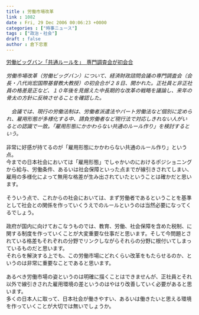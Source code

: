 ```yaml
---
title : 労働市場改革
link : 1082
date : Fri, 29 Dec 2006 00:06:23 +0000
categories : ["時事ニュース"]
tags : ["政治・社会"]
draft : false
author : 倉下忠憲
---
```


<A HREF="http://www.asahi.com/politics/update/1229/002.html" TARGET="_blank">労働ビッグバン「共通ルールを」　専門調査会が初会合</A><BR><BR><I>労働市場改革（労働ビッグバン）について、経済財政諮問会議の専門調査会（会長・八代尚宏国際基督教大教授）の初会合が２８日、開かれた。正社員と非正社員の格差是正など、１０年後を見据えた中長期的な改革の戦略を議論し、来年の骨太の方針に反映させることを確認した。 <BR><BR>　会議では、現行の労働法制は、労働者派遣法やパート労働法など個別に定められ、雇用形態が多様化する中、請負労働者など現行法で対応しきれない人がいるとの認識で一致。「雇用形態にかかわらない共通のルール作り」を検討するという。 </I><BR><BR>非常に好感が持てるのが「雇用形態にかかわらない共通のルール作り」という点。<BR>今までの日本社会においては「雇用形態」でしゃかいのにおけるポジショニングから給与、労働条件、あるいは社会保障といった点までが線引きされてしまい、雇用の多様化によって無用な格差が生み出されていたということは確かだと思います。<BR><BR>そういう点で、これからの社会においては、まず労働者であるということを基準として社会との関係を作っていくうえでのルールというのは当然必要になってくるでしょう。<BR><BR>政府が国内に向けておこなうものでは、教育、労働、社会保障を含めた税制、に関する制度を作っていくことが大変重要な仕事だと思います。そして今問題とされている格差もそれぞれの分野でリンクしながらそれらの分野に根付いてしまっているものだと思います。<BR>それらを解決する上でも、この労働市場にどれくらい改革をもたらせるのか、というのは非常に重要なことであると思います。<BR><BR>あるべき労働市場の姿というのは明確に描くことはできませんが、正社員とそれ以外で線引きされた雇用環境の差というのはやはり改善していく必要があると思います。<BR>多くの日本人に取って、日本社会が働きやすい、あるいは働きたいと思える環境を作っていくことが大切では無いでしょうか。<BR><BR><br><br>
